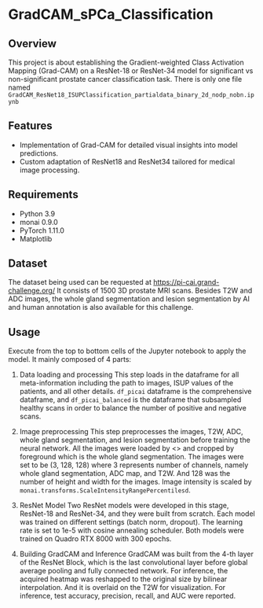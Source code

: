 # GradCAM_sPCa_Classification

## Overview
This project is about establishing the Gradient-weighted Class Activation Mapping (Grad-CAM) on a ResNet-18 or ResNet-34 model for significant vs non-significant prostate cancer classification task. There is only one file named `GradCAM_ResNet18_ISUPClassification_partialdata_binary_2d_nodp_nobn.ipynb`

## Features
- Implementation of Grad-CAM for detailed visual insights into model predictions.
- Custom adaptation of ResNet18 and ResNet34 tailored for medical image processing.

## Requirements
- Python 3.9
- monai 0.9.0
- PyTorch 1.11.0
- Matplotlib

## Dataset
The dataset being used can be requested at https://pi-cai.grand-challenge.org/
It consists of 1500 3D prostate MRI scans. Besides T2W and ADC images, the whole gland segmentation and lesion segmentation by AI and human annotation is also available for this challenge.

## Usage
Execute from the top to bottom cells of the Jupyter notebook to apply the model. It mainly composed of 4 parts:
1. Data loading and processing
This step loads in the dataframe for all meta-information including the path to images, ISUP values of the patients, and all other details.
```df_picai``` dataframe is the comprehensive dataframe, and ```df_picai_balanced``` is the dataframe that subsampled healthy scans in order to balance the number of positive and negative scans.

2. Image preprocessing
This step preprocesses the images, T2W, ADC, whole gland segmentation, and lesion segmentation before training the neural network. All the images were loaded by <<NibabelReader>> and cropped by foreground which is the whole gland segmentation. The images were set to be (3, 128, 128) where 3 represents number of channels, namely whole gland segmentation, ADC map, and T2W. And 128 was the number of height and width for the images. Image intensity is scaled by `monai.transforms.ScaleIntensityRangePercentilesd`.

3. ResNet Model
Two ResNet models were developed in this stage, ResNet-18 and ResNet-34, and they were built from scratch. Each model was trained on different settings (batch norm, dropout). The learning rate is set to 1e-5 with cosine annealing scheduler. Both models were trained on Quadro RTX 8000 with 300 epochs.

4. Building GradCAM and Inference
GradCAM was built from the 4-th layer of the ResNet Block, which is the last convolutional layer before global average pooling and fully connected network. For inference, the acquired heatmap was reshapped to the original size by bilinear interpolation. And it is overlaid on the T2W for visualization. For inference, test accuracy, precision, recall, and AUC were reported.

